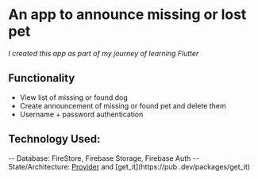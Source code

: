 # An app to announce missing or lost pet
*I created this app as part of my journey of learning Flutter*

## Functionality
- View list of missing or found dog
- Create announcement of missing or found pet and delete them
- Username + password authentication

## Technology Used:
-- Database: FireStore, Firebase Storage, Firebase Auth
-- State/Architecture: [Provider](https://pub.dev/packages/provider) and [get_it](https://pub
.dev/packages/get_it)